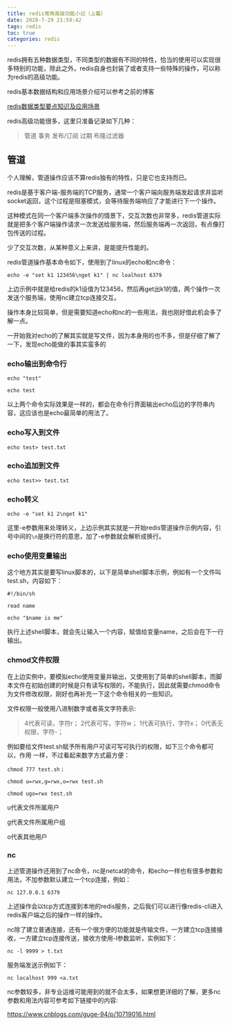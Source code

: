 ```yaml
---
title: redis常用高级功能小记（上篇）
date: 2020-7-29 21:59:42
tags: redis
toc: true
categories: redis
---
```

redis拥有五种数据类型，不同类型的数据有不同的特性，恰当的使用可以实现很多特别的功能，除此之外，redis自身也封装了或者支持一些特殊的操作，可以称为redis的高级功能。

redis基本数据结构和应用场景介绍可以参考之前的博客

[redis数据类型要点知识及应用场景](https://blog.csdn.net/tuzongxun/article/details/107371302)

redis高级功能很多，这里只准备记录如下几种：

<!--more-->

>管道
事务
发布/订阅
过期
布隆过滤器

## 管道

个人理解，管道操作应该不算redis独有的特性，只是它也支持而已。

redis是基于客户端-服务端的TCP服务，通常一个客户端向服务端发起请求并监听socket返回，这个过程是阻塞模式，会等待服务端响应了才能进行下一个操作。

这种模式在同一个客户端多次操作的情景下，交互次数也非常多，redis管道实际就是把多个客户端操作请求一次发送给服务端，然后服务端再一次返回，有点像打包传送的过程。

少了交互次数，从某种意义上来讲，是能提升性能的。

redis管道操作基本命令如下，使用到了linux的echo和nc命令：

```
echo -e "set k1 123456\nget k1" | nc loalhost 6379
```

上边示例中就是给redis的k1设值为123456，然后再get出k1的值，两个操作一次发送个服务端，使用nc建立tcp连接交互。

操作本身比较简单，但是需要知道echo和nc的一些用法，我也刚好借此机会多了解一点。

一开始我对echo的了解其实就是写文件，因为本身用的也不多，但是仔细了解了一下，发现echo能做的事其实蛮多的

### echo输出到命令行

```
echo "test"

echo test
```

以上两个命令实际效果是一样的，都会在命令行界面输出echo后边的字符串内容，这应该也是echo最简单的用法了。

### echo写入到文件

```
echo test> test.txt
```

### echo追加到文件

```
echo test>> test.txt
```

### echo转义

```
echo -e "set k1 2\nget k1"
```

这里-e参数用来处理转义，上边示例其实就是一开始redis管道操作示例内容，引号中间的`\n`是换行符的意思，加了-e参数就会解析成换行。

### echo使用变量输出

这个地方其实是要写linux脚本的，以下是简单shell脚本示例，例如有一个文件叫test.sh，内容如下：

```
#!/bin/sh

read name

echo "$name is me"
```

执行上述shell脚本，就会先让输入一个内容，赋值给变量name，之后会在下一行输出。

### chmod文件权限

在上边实例中，要模拟echo使用变量并输出，又使用到了简单的shell脚本，而脚本文件在初始创建的时候是只有读写权限的，不能执行，因此就需要chmod命令为文件修改权限，刚好也再补充一下这个命令相关的一些知识。

文件权限一般使用八进制数字或者英文字符表示:

>4代表可读，字符r；
2代表可写，字符w；
1代表可执行，字符x；
0代表无权限，字符-；

例如要给文件test.sh赋予所有用户可读可写可执行的权限，如下三个命令都可以，作用 一样，不过看起来数字方式最方便：

```
chmod 777 test.sh；

chmod u=rwx,g=rwx,o=rwx test.sh

chmod ugo=rwx test.sh
```

u代表文件所属用户

g代表文件所属用户组

o代表其他用户

### nc

上述管道操作还用到了nc命令，nc是netcat的命令，和echo一样也有很多参数和用法，不加参数默认建立一个tcp连接，例如：

```
nc 127.0.0.1 6379
```

上述操作会以tcp方式连接到本地的redis服务，之后我们可以进行像redis-cli进入redis客户端之后的操作一样的操作。

nc除了建立普通连接，还有一个很方便的功能就是传输文件，一方建立tcp连接接收，一方建立tcp连接传送，接收方使用-l参数监听，实例如下：

```
nc -l 9999 > t.txt
```

服务端发送示例如下：

```
nc localhost 999 <a.txt
```

nc参数较多，非专业运维可能用到的就不会太多，如果想更详细的了解，更多nc参数和用法内容可参考如下链接中的内容:

https://www.cnblogs.com/guge-94/p/10719016.html